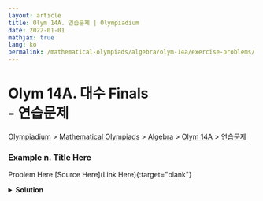 ```yaml
---
layout: article
title: Olym 14A. 연습문제 | Olympiadium
date: 2022-01-01
mathjax: true
lang: ko
permalink: /mathematical-olympiads/algebra/olym-14a/exercise-problems/
---
```

# Olym 14A. 대수 Finals <br> <ssup> - 연습문제</ssup>

<a href="{{ site.homeurl }}">Olympiadium</a> > <a href="{{ site.homeurl }}mathematical-olympiads/">Mathematical Olympiads</a> > <a href="{{ site.homeurl }}mathematical-olympiads/algebra/">Algebra</a> > <a href="{{ site.homeurl }}mathematical-olympiads/algebra/olym-14a/">Olym 14A</a> > <a href="{{ site.homeurl }}mathematical-olympiads/algebra/olym-14a/exercise-problems/">연습문제</a>

### Example n. Title Here
<skyblueboard> Problem Here </skyblueboard>
[Source Here](Link Here){:target="blank"}
<pinkborder><details>
<summary><b>Solution</b></summary>
Solution Here. 
</details></pinkborder>
